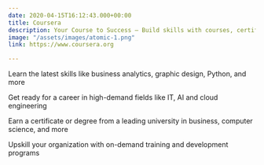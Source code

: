```yaml
---
date: 2020-04-15T16:12:43.000+00:00
title: Coursera
description: Your Course to Success – Build skills with courses, certificates, and degrees online from world-class universities and companies.
image: "/assets/images/atomic-1.png"
link: https://www.coursera.org

---
```


Learn the latest skills
like business analytics, graphic design, Python, and more

Get ready for a career
in high-demand fields like IT, AI and cloud engineering

Earn a certificate or degree
from a leading university in business, computer science, and more

Upskill your organization
with on-demand training and development programs
